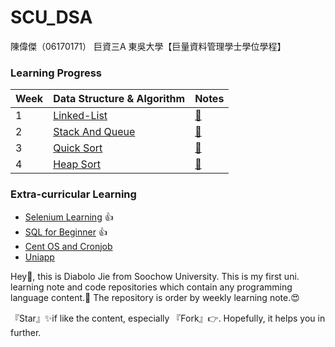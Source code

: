 # SCU_DSA



陳偉傑（06170171）
巨資三A
東吳大學【巨量資料管理學士學位學程】

### Learning Progress
| Week  | Data Structure & Algorithm | Notes |
| ------------- | ------------- | ------------- |
| 1  | [Linked-List](https://github.com/sefx5ever/SCU_DSA/tree/master/Week_1)  | [📍](https://hackmd.io/@9CYR6Dt4Spaq5KQt88pXvg/H1wfxQv_B) |
| 2  | [Stack And Queue](https://github.com/sefx5ever/SCU_DSA/tree/master/Week_2)  | [📍](https://hackmd.io/@9CYR6Dt4Spaq5KQt88pXvg/Hk9ykiUtB) |
| 3  | [Quick Sort](https://github.com/sefx5ever/SCU_DSA/tree/master/Week_3)  | [📍](https://hackmd.io/@9CYR6Dt4Spaq5KQt88pXvg/H1MK1iUFH) |
| 4  | [Heap Sort](https://github.com/sefx5ever/SCU_DSA/tree/master/Week_4)  | [📌](https://hackmd.io/@9CYR6Dt4Spaq5KQt88pXvg/SJEcyiUtH) |

### Extra-curricular Learning
* [Selenium Learning](https://hackmd.io/@9CYR6Dt4Spaq5KQt88pXvg/ryBnJPwdr) 👍
* [SQL for Beginner](https://hackmd.io/@9CYR6Dt4Spaq5KQt88pXvg/rkNG5vLwB) 👍
* [Cent OS and Cronjob](https://hackmd.io/@9CYR6Dt4Spaq5KQt88pXvg/r1Qesa1uS)
* [Uniapp](https://hackmd.io/@9CYR6Dt4Spaq5KQt88pXvg/SJeW85FgB)

Hey🙌, this is Diabolo Jie from Soochow University.
This is my first uni. learning note and code repositories which contain any programming language content.🎉
The repository is order by weekly learning note.😍

『Star』✨if like the content, especially 『Fork』👉.
Hopefully, it helps you in further.



                                                                         
